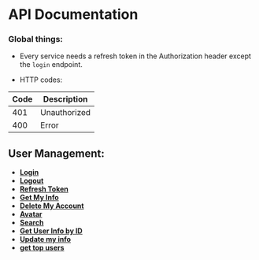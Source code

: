 # API Documentation

### Global things:

* Every service needs a refresh token in the Authorization header except the `login` endpoint.

* HTTP codes:

| Code | Description  |
|------|--------------|
| 401  | Unauthorized |
| 400  | Error        |

## User Management:

* **[Login](https://github.com/7h3Y055/ft_transcendence/blob/main/backend/documentation/account_login.md)**
* **[Logout](https://github.com/7h3Y055/ft_transcendence/blob/main/backend/documentation/account_logout.md)**
* **[Refresh Token](https://github.com/7h3Y055/ft_transcendence/blob/main/backend/documentation/refresh_token.md)**
* **[Get My Info](https://github.com/7h3Y055/ft_transcendence/blob/main/backend/documentation/whoami.md)**
* **[Delete My Account](https://github.com/7h3Y055/ft_transcendence/blob/main/backend/documentation/delete_user.md)**
* **[Avatar](https://github.com/7h3Y055/ft_transcendence/blob/main/backend/documentation/avatar.md)**
* **[Search](https://github.com/7h3Y055/ft_transcendence/blob/main/backend/documentation/search.md)**
* **[Get User Info by ID](https://github.com/7h3Y055/ft_transcendence/blob/main/backend/documentation/get_user_info.md)**
* **[Update my info](https://github.com/7h3Y055/ft_transcendence/blob/main/backend/documentation/update_info.md)**
* **[get top users](https://github.com/7h3Y055/ft_transcendence/blob/main/backend/documentation/users.md)**
